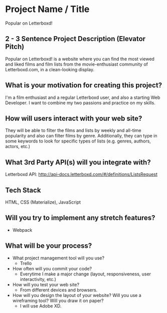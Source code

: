 # Project Name / Title

Popular on Letterboxd!

## 2 - 3 Sentence Project Description (Elevator Pitch)

Popular on Letterboxd! is a website where you can find the most viewed and liked films and film lists from the movie-enthusiast community of Letterboxd.com, in a clean-looking display.

## What is your motivation for creating this project?

I'm a film enthusiast and a regular Letterboxd user, and also a starting Web Developer. I want to combine my two passions and practice on my skills.

## How will users interact with your web site?

They will be able to filter the films and lists by weekly and all-time popularity and also can filter films by genre. Additionally, they can type in some keywords to look for specific types of lists (e.g. genres, authors, actors, etc.)

## What 3rd Party API(s) will you integrate with?

Letterboxd API:
http://api-docs.letterboxd.com/#/definitions/ListsRequest

## Tech Stack

HTML, CSS (Materialize), JavaScript

## Will you try to implement any stretch features?

* Webpack

## What will be your process?

* What project management tool will you use?
  * Trello
* How often will you commit your code?
  * Everytime I make a major change (layout, responsiveness, user interactivity, etc.)
* How will you test your web site?
  * From different devices and browsers.
* How will you design the layout of your website? Will you use a wireframing tool? Will you draw it on paper?
  * I will use Adobe XD.